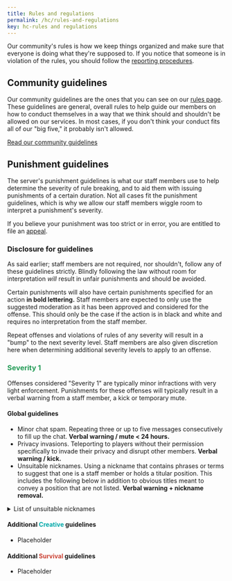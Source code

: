 ```yaml
---
title: Rules and regulations
permalink: /hc/rules-and-regulations
key: hc-rules and regulations
---
```


Our community's rules is how we keep things organized and make sure that everyone is doing what they're supposed to. If you notice that someone is in violation of the rules, you should follow the [reporting procedures](#reporting).

## Community guidelines
Our community guidelines are the ones that you can see on our [rules page](../rules). These guidelines are general, overall rules to help guide our members on how to conduct themselves in a way that we think should and shouldn't be allowed on our services. In most cases, if you don't think your conduct fits all of our "big five," it probably isn't allowed.

<a class="button button--outline-primary button--rounded" href="{{ site.baseurl}}/rules">Read our community guidelines</a>

## Punishment guidelines
The server's punishment guidelines is what our staff members use to help determine the severity of rule breaking, and to aid them with issuing punishments of a certain duration. Not all cases fit the punishment guidelines, which is why we allow our staff members wiggle room to interpret a punishment's severity.

If you believe your punishment was too strict or in error, you are entitled to file an [appeal](#appealing).

### Disclosure for guidelines
As said earlier; staff members are not required, nor shouldn't, follow any of these guidelines strictly. Blindly following the law without room for interpretation *will* result in unfair punishments and should be avoided.

Certain punishments will also have certain punishments specified for an action **in bold lettering.** Staff members are expected to only use the suggested moderation as it has been approved and considered for the offense. This should only be the case if the action is in black and white and requires no interpretation from the staff member.

Repeat offenses and violations of rules of any severity will result in a "bump" to the next severity level. Staff members are also given discretion here when determining additional severity levels to apply to an offense.

### <span style="color: #239B56">Severity 1</span>
Offenses considered "Severity 1" are typically minor infractions with very light enforcement. Punishments for these offenses will typically result in a verbal warning from a staff member, a kick or temporary mute.

#### Global guidelines
* Minor chat spam. Repeating three or up to five messages consecutively to fill up the chat. **Verbal warning / mute < 24 hours.**
* Privacy invasions. Teleporting to players without their permission specifically to invade their privacy and disrupt other members. **Verbal warning / kick.**
* Unsuitable nicknames. Using a nickname that contains phrases or terms to suggest that one is a staff member or holds a titular position. This includes the following below in addition to obvious titles meant to convey a position that are not listed. **Verbal warning + nickname removal.**

<details>
  <summary>List of unsuitable nicknames</summary>
      <p>"Owner," "Executive," "Exec," "Developer," "Dev," "Admin," "Mod," "Senior Admin," "Sr Admin," "Senior Mod," "Sr Mod," "Junior Mod," "Jr Mod," "Helper," "Builder," "Architect," "Engineer," "Member," "VIP," "Donor," "Master Builder"</p>
</details>

#### Additional <span style="color: #00a8a8">Creative</span> guidelines
* Placeholder

#### Additional <span style="color: #cb4335">Survival</span> guidelines
* Placeholder

<!-- * <strong><span style="color: #239B56">Severity 1</span>:</strong>
* <strong><span style="color: #F1C40F">Severity 2</span>:</strong>
* <strong><span style="color: #E67E22">Severity 3</span>:</strong>
* <strong><span style="color: #C0392B">Severity 4</span>:</strong>
* <strong><span style="color: #B03A2E">Network Ban</span>:</strong> -->
